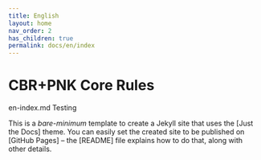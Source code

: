 ```yaml
---
title: English
layout: home
nav_order: 2
has_children: true
permalink: docs/en/index
---
```

# CBR+PNK Core Rules
en-index.md Testing

This is a *bare-minimum* template to create a Jekyll site that uses the [Just the Docs] theme. You can easily set the created site to be published on [GitHub Pages] – the [README] file explains how to do that, along with other details.
